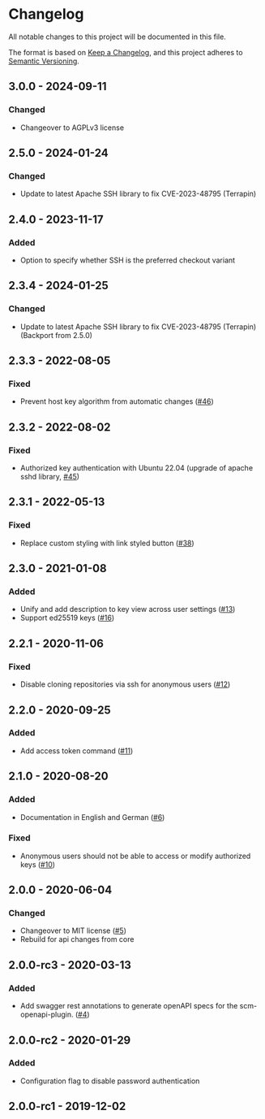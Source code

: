 # Changelog
All notable changes to this project will be documented in this file.

The format is based on [Keep a Changelog](https://keepachangelog.com/en/1.0.0/),
and this project adheres to [Semantic Versioning](https://semver.org/spec/v2.0.0.html).

## 3.0.0 - 2024-09-11
### Changed
- Changeover to AGPLv3 license

## 2.5.0 - 2024-01-24
### Changed
- Update to latest Apache SSH library to fix CVE-2023-48795 (Terrapin)

## 2.4.0 - 2023-11-17
### Added
- Option to specify whether SSH is the preferred checkout variant

## 2.3.4 - 2024-01-25
### Changed
- Update to latest Apache SSH library to fix CVE-2023-48795 (Terrapin) (Backport from 2.5.0)

## 2.3.3 - 2022-08-05
### Fixed
- Prevent host key algorithm from automatic changes ([#46](https://github.com/scm-manager/scm-ssh-plugin/pull/46))

## 2.3.2 - 2022-08-02
### Fixed
- Authorized key authentication with Ubuntu 22.04 (upgrade of apache sshd library, [#45](https://github.com/scm-manager/scm-ssh-plugin/pull/45))

## 2.3.1 - 2022-05-13
### Fixed
- Replace custom styling with link styled button ([#38](https://github.com/scm-manager/scm-ssh-plugin/pull/38))

## 2.3.0 - 2021-01-08
### Added
- Unify and add description to key view across user settings ([#13](https://github.com/scm-manager/scm-ssh-plugin/pull/13))
- Support ed25519 keys ([#16](https://github.com/scm-manager/scm-ssh-plugin/pull/16))

## 2.2.1 - 2020-11-06
### Fixed
- Disable cloning repositories via ssh for anonymous users ([#12](https://github.com/scm-manager/scm-ssh-plugin/pull/12))

## 2.2.0 - 2020-09-25
### Added
- Add access token command ([#11](https://github.com/scm-manager/scm-ssh-plugin/pull/11))

## 2.1.0 - 2020-08-20
### Added
- Documentation in English and German ([#6](https://github.com/scm-manager/scm-ssh-plugin/pull/6))

### Fixed
- Anonymous users should not be able to access or modify authorized keys ([#10](https://github.com/scm-manager/scm-ssh-plugin/pull/10))

## 2.0.0 - 2020-06-04
### Changed
- Changeover to MIT license ([#5](https://github.com/scm-manager/scm-ssh-plugin/pull/5))
- Rebuild for api changes from core

## 2.0.0-rc3 - 2020-03-13
### Added
- Add swagger rest annotations to generate openAPI specs for the scm-openapi-plugin. ([#4](https://github.com/scm-manager/scm-ssh-plugin/pull/4))

## 2.0.0-rc2 - 2020-01-29
### Added
- Configuration flag to disable password authentication

## 2.0.0-rc1 - 2019-12-02
